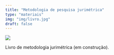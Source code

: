 ```yaml
---
title: "Metodologia de pesquisa jurimétrica"
type: "materiais"
img: "img/livro.jpg"
draft: false
---
```


![](/img/livro.jpg)

Livro de metodologia jurimétrica (em construção).
